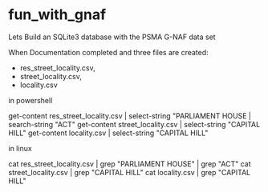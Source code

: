 # fun_with_gnaf
Lets Build an SQLite3 database with the PSMA G-NAF data set

When Documentation completed and three files are created:
- res_street_locality.csv,
- street_locality.csv,
- locality.csv

in powershell

get-content res_street_locality.csv | select-string "PARLIAMENT HOUSE | search-string "ACT"
get-content street_locality.csv | select-string "CAPITAL HILL"
get-content locality.csv | select-string "CAPITAL HILL"

in linux

cat res_street_locality.csv | grep "PARLIAMENT HOUSE" | grep "ACT"
cat street_locality.csv | grep "CAPITAL HILL" 
cat locality.csv | grep "CAPITAL HILL"

